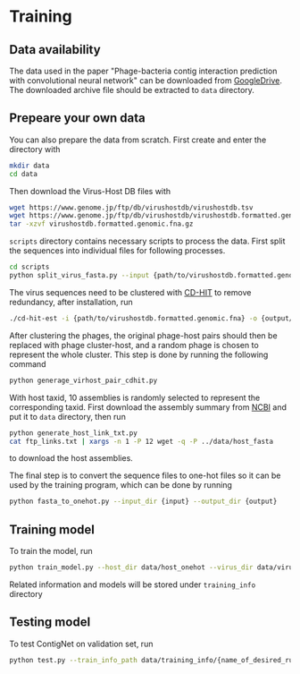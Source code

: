 # Training

## Data availability

The data used in the paper "Phage-bacteria contig interaction prediction with convolutional neural network" can be downloaded from [GoogleDrive](https://drive.google.com/file/d/1VJARCYazlk7C9IbJF62mfP7vdTP8GwiE/view?usp=sharing). The downloaded archive file should be extracted to ```data``` directory.

## Prepeare your own data
You can also prepare the data from scratch. First create and enter the directory with
``` bash
mkdir data
cd data
```

Then download the Virus-Host DB files with
``` bash
wget https://www.genome.jp/ftp/db/virushostdb/virushostdb.tsv
wget https://www.genome.jp/ftp/db/virushostdb/virushostdb.formatted.genomic.fna.gz
tar -xzvf virushostdb.formatted.genomic.fna.gz
```

```scripts``` directory contains necessary scripts to process the data. 
First split the sequences into individual files for following processes.
``` bash
cd scripts
python split_virus_fasta.py --input {path/to/virushostdb.formatted.genomic.fna} --output {output/directory}
```

The virus sequences need to be clustered with [CD-HIT](http://weizhong-lab.ucsd.edu/cd-hit/) to remove redundancy, after installation, run
``` bash
./cd-hit-est -i {path/to/virushostdb.formatted.genomic.fna} -o {output/directory} -c 0.95 -G 0 -aS 0.5 -M 0 -T 32 -n 3
```

After clustering the phages, the original phage-host pairs should then be replaced with phage cluster-host, and a random phage is chosen to represent the whole cluster.
This step is done by running the following command
``` bash
python generage_virhost_pair_cdhit.py
```

With host taxid, 10 assemblies is randomly selected to represent the corresponding taxid.
First download the assembly summary from [NCBI](https://ftp.ncbi.nlm.nih.gov/genomes/refseq/bacteria/assembly_summary.txt) and put it to ```data``` directory, then run
``` bash
python generate_host_link_txt.py
cat ftp_links.txt | xargs -n 1 -P 12 wget -q -P ../data/host_fasta
```
to download the host assemblies.

The final step is to convert the sequence files to one-hot files so it can be used by the training program, which can be done by running
``` bash 
python fasta_to_onehot.py --input_dir {input} --output_dir {output}
```

## Training model

To train the model, run

``` bash
python train_model.py --host_dir data/host_onehot --virus_dir data/virus_onehot --train_ratio 0.8 --test_interval 50 --checkpoint_interval 100 --epoch 1000 --batch_size 64 --share_weight
```

Related information and models will be stored under ```training_info``` directory

## Testing model

To test ContigNet on validation set, run 
``` bash
python test.py --train_info_path data/training_info/{name_of_desired_run}
```